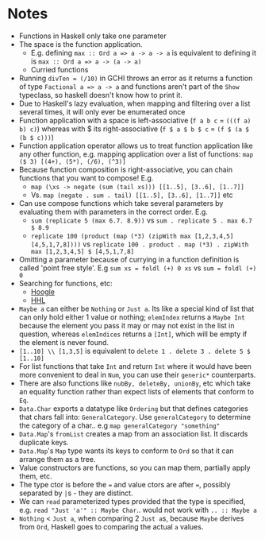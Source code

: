 # Notes

- Functions in Haskell only take one parameter
- The space is the function application.
  - E.g. defining `max :: Ord a => a -> a -> a` is equivalent to defining it is `max :: Ord a => a -> (a -> a)`
  - Curried functions
- Running `divTen = (/10)` in GCHI throws an error as it returns a function of type `Factional a => a -> a` and functions aren't part of the `Show` typeclass, so haskell doesn't know how to print it.
- Due to Haskell's lazy evaluation, when mapping and filtering over a list several times, it will only ever be enumerated once
- Function application with a space is left-associative (`f a b c` = `(((f a) b) c)`) whereas with $ its right-associative (`f $ a $ b $ c` = `(f $ (a $ (b $ c)))`)
- Function application operator allows us to treat function application like any other function, e.g. mapping application over a list of functions: `map ($ 3) [(4+), (5*), (/6), (^3)]`
- Because function composition is right-associative, you can chain functions that you want to compose! E.g.
  - `map (\xs -> negate (sum (tail xs))) [[1..5], [3..6], [1..7]]`
  - Vs. `map (negate . sum . tail) [[1..5], [3..6], [1..7]]` etc
- Can use compose functions which take several parameters by evaluating them with parameters in the correct order. E.g.
  - `sum (replicate 5 (max 6.7. 8.9))` vs `sum . replicate 5 . max 6.7 $ 8.9`
  - `replicate 100 (product (map (*3) (zipWith max [1,2,3,4,5] [4,5,1,7,8])))` vs `replicate 100 . product . map (*3) . zipWith max [1,2,3,4,5] $ [4,5,1,7,8]` 
- Omitting a parameter because of currying in a function definition is called 'point free style'. E.g `sum xs = foldl (+) 0 xs` vs `sum = foldl (+) 0`
- Searching for functions, etc:
  - [Hoogle](https://www.haskell.org/hoogle/)
  - [HHL](https://downloads.haskell.org/~ghc/latest/docs/html/libraries/)
- `Maybe a` can either be `Nothing` or `Just a`. Its like a special kind of list that can only hold either 1 value or nothing; `elemIndex` returns a `Maybe Int` because the element you pass it may or may not exist in the list in question, whereas `elemIndices` returns a `[Int]`, which will be empty if the element is never found.
- `[1..10] \\ [1,3,5]` is equivalent to `delete 1 . delete 3 . delete 5 $ [1..10]`
- For list functions that take `Int` and return `Int` where it would have been more convenient to deal in `Num`, you can use their `generic*` counterparts. 
- There are also functions like `nubBy, deleteBy, unionBy`, etc which take an equality function rather than expect lists of elements that conform to `Eq`.
- `Data.Char` exports a datatype like `Ordering` but that defines categories that chars fall into: `GeneralCategory`. Use `generalCategory` to determine the category of a char.. e.g `map generalCategory "something"`
- `Data.Map`'s `fromList` creates a map from an association list. It discards duplicate keys.
- `Data.Map`'s `Map` type wants its keys to conform to `Ord` so that it can arrange them as a tree.
- Value constructors are functions, so you can map them, partially apply them, etc.
- The type ctor is before the `=` and value ctors are after `=`, possibly separated by `|`s - they are distinct.
- We can `read` parameterized types provided that the type is specified, e.g. `read "Just 'a'" :: Maybe Char`.. would not work with `.. :: Maybe a`
- `Nothing` < `Just a`, when comparing 2 `Just a`s, because `Maybe` derives from `Ord`, Haskell goes to comparing the actual `a` values.
